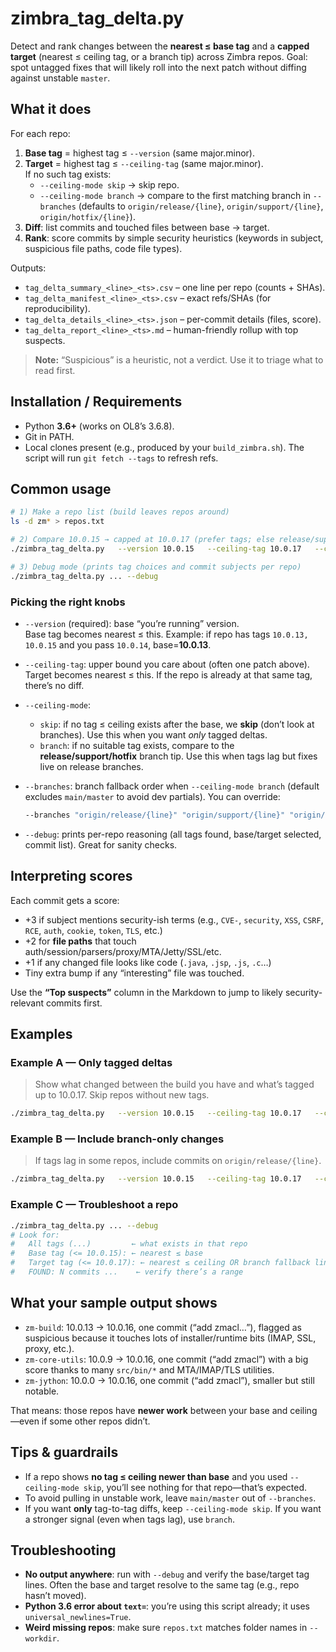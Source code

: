 # zimbra_tag_delta.py

Detect and rank changes between the **nearest ≤ base tag** and a **capped target** (nearest ≤ ceiling tag, or a branch tip) across Zimbra repos. Goal: spot untagged fixes that will likely roll into the next patch without diffing against unstable `master`.

## What it does

For each repo:

1. **Base tag** = highest tag ≤ `--version` (same major.minor).
2. **Target** = highest tag ≤ `--ceiling-tag` (same major.minor).  
   If no such tag exists:
   - `--ceiling-mode skip` → skip repo.
   - `--ceiling-mode branch` → compare to the first matching branch in `--branches` (defaults to `origin/release/{line}`, `origin/support/{line}`, `origin/hotfix/{line}`).
3. **Diff**: list commits and touched files between base → target.
4. **Rank**: score commits by simple security heuristics (keywords in subject, suspicious file paths, code file types).

Outputs:
- `tag_delta_summary_<line>_<ts>.csv` – one line per repo (counts + SHAs).
- `tag_delta_manifest_<line>_<ts>.csv` – exact refs/SHAs (for reproducibility).
- `tag_delta_details_<line>_<ts>.json` – per-commit details (files, score).
- `tag_delta_report_<line>_<ts>.md` – human-friendly rollup with top suspects.

> **Note:** “Suspicious” is a heuristic, not a verdict. Use it to triage what to read first.

## Installation / Requirements

- Python **3.6+** (works on OL8’s 3.6.8).
- Git in PATH.
- Local clones present (e.g., produced by your `build_zimbra.sh`). The script will run `git fetch --tags` to refresh refs.

## Common usage

```bash
# 1) Make a repo list (build leaves repos around)
ls -d zm* > repos.txt

# 2) Compare 10.0.15 → capped at 10.0.17 (prefer tags; else release/support/hotfix)
./zimbra_tag_delta.py   --version 10.0.15   --ceiling-tag 10.0.17   --ceiling-mode branch   --repos-file repos.txt   --workdir .   --format md

# 3) Debug mode (prints tag choices and commit subjects per repo)
./zimbra_tag_delta.py ... --debug
```

### Picking the right knobs

- `--version` (required): base “you’re running” version.  
  Base tag becomes nearest ≤ this. Example: if repo has tags `10.0.13, 10.0.15` and you pass `10.0.14`, base=**10.0.13**.

- `--ceiling-tag`: upper bound you care about (often one patch above).  
  Target becomes nearest ≤ this. If the repo is already at that same tag, there’s no diff.

- `--ceiling-mode`:
  - `skip`: if no tag ≤ ceiling exists after the base, we **skip** (don’t look at branches). Use this when you want *only* tagged deltas.
  - `branch`: if no suitable tag exists, compare to the **release/support/hotfix** branch tip. Use this when tags lag but fixes live on release branches.

- `--branches`: branch fallback order when `--ceiling-mode branch` (default excludes `main/master` to avoid dev partials). You can override:
  ```bash
  --branches "origin/release/{line}" "origin/support/{line}" "origin/hotfix/{line}"
  ```

- `--debug`: prints per-repo reasoning (all tags found, base/target selected, commit list). Great for sanity checks.

## Interpreting scores

Each commit gets a score:

- +3 if subject mentions security-ish terms (e.g., `CVE-`, `security`, `XSS`, `CSRF`, `RCE`, `auth`, `cookie`, `token`, `TLS`, etc.)
- +2 for **file paths** that touch auth/session/parsers/proxy/MTA/Jetty/SSL/etc.
- +1 if any changed file looks like code (`.java`, `.jsp`, `.js`, `.c`…)
- Tiny extra bump if any “interesting” file was touched.

Use the **“Top suspects”** column in the Markdown to jump to likely security-relevant commits first.

## Examples

### Example A — Only tagged deltas
> Show what changed between the build you have and what’s tagged up to 10.0.17. Skip repos without new tags.

```bash
./zimbra_tag_delta.py   --version 10.0.15   --ceiling-tag 10.0.17   --ceiling-mode skip   --repos-file repos.txt   --workdir .   --format md
```

### Example B — Include branch-only changes
> If tags lag in some repos, include commits on `origin/release/{line}`.

```bash
./zimbra_tag_delta.py   --version 10.0.15   --ceiling-tag 10.0.17   --ceiling-mode branch   --repos-file repos.txt   --workdir .   --format md
```

### Example C — Troubleshoot a repo
```bash
./zimbra_tag_delta.py ... --debug
# Look for:
#   All tags (...)         ← what exists in that repo
#   Base tag (<= 10.0.15): ← nearest ≤ base
#   Target tag (<= 10.0.17): ← nearest ≤ ceiling OR branch fallback line
#   FOUND: N commits ...    ← verify there’s a range
```

## What your sample output shows

- `zm-build`: 10.0.13 → 10.0.16, one commit (“add zmacl…”), flagged as suspicious because it touches lots of installer/runtime bits (IMAP, SSL, proxy, etc.).
- `zm-core-utils`: 10.0.9 → 10.0.16, one commit (“add zmacl”) with a big score thanks to many `src/bin/*` and MTA/IMAP/TLS utilities.
- `zm-jython`: 10.0.0 → 10.0.16, one commit (“add zmacl”), smaller but still notable.

That means: those repos have **newer work** between your base and ceiling—even if some other repos didn’t.

## Tips & guardrails

- If a repo shows **no tag ≤ ceiling newer than base** and you used `--ceiling-mode skip`, you’ll see nothing for that repo—that’s expected.
- To avoid pulling in unstable work, leave `main/master` out of `--branches`.
- If you want **only** tag-to-tag diffs, keep `--ceiling-mode skip`. If you want a stronger signal (even when tags lag), use `branch`.

## Troubleshooting

- **No output anywhere**: run with `--debug` and verify the base/target tag lines. Often the base and target resolve to the same tag (e.g., repo hasn’t moved).
- **Python 3.6 error about `text=`**: you’re using this script already; it uses `universal_newlines=True`.
- **Weird missing repos**: make sure `repos.txt` matches folder names in `--workdir`.
